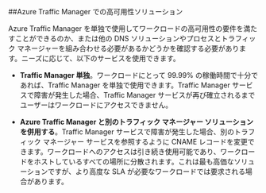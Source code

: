 ##Azure Traffic Manager での高可用性ソリューション

Azure Traffic Manager を単独で使用してワークロードの高可用性の要件を満たすことができるのか、または他の DNS ソリューションやプロセスとトラフィック マネージャーを組み合わせる必要があるかどうかを確認する必要があります。ニーズに応じて、以下のサービスを使用できます。

- **Traffic Manager 単独**。ワークロードにとって 99.99% の稼働時間で十分であれば、Traffic Manager を単独で使用できます。Traffic Manager サービスで障害が発生した場合、Traffic Manager サービスが再び確立されるまでユーザーはワークロードにアクセスできません。

- **Azure Traffic Manager と別のトラフィック マネージャー ソリューションを併用する**。Traffic Manager サービスで障害が発生した場合、別のトラフィック マネージャー サービスを参照するように CNAME レコードを変更できます。ワークロードへのアクセスは引き続き使用可能であり、ワークロードをホストしているすべての場所に分散されます。これは最も高価なソリューションですが、より高度な SLA が必要なワークロードでは要求される場合があります。
